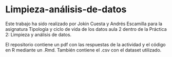 # Limpieza-análisis-de-datos
Este trabajo ha sido realizado por Jokin Cuesta y Andrés Escamilla para la asignatura Tipología y ciclo de vida de los datos aula 2 dentro de la Práctica 2: Limpieza y análisis de datos.

El repositorio contiene un pdf con las respuestas de la actividad y el código en R mediante un .Rmd. También contiene el .csv con el dataset utilizado.
